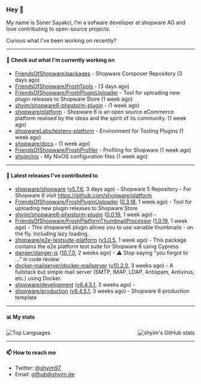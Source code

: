 ### Hey 👋

My name is Soner Sayakci, I'm a sofware developer at shopware AG and love contributing to open-source projects.

Curious what I've been working on recently?

---

#### 👷 Check out what I'm currently working on

- [FriendsOfShopware/packages](https://github.com/FriendsOfShopware/packages) - Shopware Composer Repository (3 days ago)
- [FriendsOfShopware/FroshTools](https://github.com/FriendsOfShopware/FroshTools) -  (3 days ago)
- [FriendsOfShopware/FroshPluginUploader](https://github.com/FriendsOfShopware/FroshPluginUploader) - Tool for uploading new plugin releases to Shopware Store (1 week ago)
- [shyim/shopware6-phpstorm-plugin](https://github.com/shyim/shopware6-phpstorm-plugin) -  (1 week ago)
- [shopware/platform](https://github.com/shopware/platform) - Shopware 6 is an open source eCommerce platform realised by the ideas and the spirit of its community. (1 week ago)
- [shopwareLabs/testenv-platform](https://github.com/shopwareLabs/testenv-platform) - Environment for Testing Plugins (1 week ago)
- [shopware/docs](https://github.com/shopware/docs) -  (1 week ago)
- [FriendsOfShopware/FroshProfiler](https://github.com/FriendsOfShopware/FroshProfiler) - Profiling for Shopware (1 week ago)
- [shyim/nix](https://github.com/shyim/nix) - My NixOS configuration files (1 week ago)

---

#### 🔭 Latest releases I've contributed to

- [shopware/shopware](https://github.com/shopware/shopware) ([v5.7.6](https://github.com/shopware/shopware/releases/tag/v5.7.6), 3 days ago) - Shopware 5 Repository - For Shopware 6 visit https://github.com/shopware/platform
- [FriendsOfShopware/FroshPluginUploader](https://github.com/FriendsOfShopware/FroshPluginUploader) ([0.3.18](https://github.com/FriendsOfShopware/FroshPluginUploader/releases/tag/0.3.18), 1 week ago) - Tool for uploading new plugin releases to Shopware Store
- [shyim/shopware6-phpstorm-plugin](https://github.com/shyim/shopware6-phpstorm-plugin) ([0.0.19](https://github.com/shyim/shopware6-phpstorm-plugin/releases/tag/0.0.19), 1 week ago) - 
- [FriendsOfShopware/FroshPlatformThumbnailProcessor](https://github.com/FriendsOfShopware/FroshPlatformThumbnailProcessor) ([1.0.19](https://github.com/FriendsOfShopware/FroshPlatformThumbnailProcessor/releases/tag/1.0.19), 1 week ago) - This shopware6 plugin allows you to use variable thumbnails - on the fly. Including lazy loading.
- [shopware/e2e-testsuite-platform](https://github.com/shopware/e2e-testsuite-platform) ([v3.0.5](https://github.com/shopware/e2e-testsuite-platform/releases/tag/v3.0.5), 1 week ago) - This package contains the e2e platform test suite for Shopware 6 using Cypress
- [danger/danger-js](https://github.com/danger/danger-js) ([10.7.0](https://github.com/danger/danger-js/releases/tag/10.7.0), 2 weeks ago) - ⚠️ Stop saying &#34;you forgot to …&#34; in code review
- [docker-mailserver/docker-mailserver](https://github.com/docker-mailserver/docker-mailserver) ([v10.2.0](https://github.com/docker-mailserver/docker-mailserver/releases/tag/v10.2.0), 3 weeks ago) - A fullstack but simple mail server (SMTP, IMAP, LDAP, Antispam, Antivirus, etc.) using Docker.
- [shopware/development](https://github.com/shopware/development) ([v6.4.5.1](https://github.com/shopware/development/releases/tag/v6.4.5.1), 3 weeks ago) - 
- [shopware/production](https://github.com/shopware/production) ([v6.4.5.1](https://github.com/shopware/production/releases/tag/v6.4.5.1), 3 weeks ago) - Shopware 6 production template

---

#### 📊 My stats

<img align="right" alt="shyim's GitHub stats" src="https://github-readme-stats.vercel.app/api?username=shyim&count_private=1&show_icons=true&" />

![Top Languages](https://github-readme-stats.vercel.app/api/top-langs/?username=shyim)

---

#### 📫 How to reach me

- Twitter: [@shyim97](https://twitter.com/shyim97)
- Email: [github@shyim.de](mailto://github@shyim.de)
